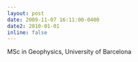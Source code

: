 ```yaml
---
layout: post
date: 2009-11-07 16:11:00-0400
date2: 2010-01-01
inline: false
---
```


MSc in Geophysics, University of Barcelona


